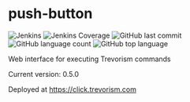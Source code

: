 # push-button 
![Jenkins](https://img.shields.io/jenkins/build/http/trevorism-build.eastus.cloudapp.azure.com/push-button)
![Jenkins Coverage](https://img.shields.io/jenkins/coverage/jacoco/http/trevorism-build.eastus.cloudapp.azure.com/push-button)
![GitHub last commit](https://img.shields.io/github/last-commit/trevorism/push-button)
![GitHub language count](https://img.shields.io/github/languages/count/trevorism/push-button)
![GitHub top language](https://img.shields.io/github/languages/top/trevorism/push-button)


Web interface for executing Trevorism commands

Current version: 0.5.0

Deployed at https://click.trevorism.com